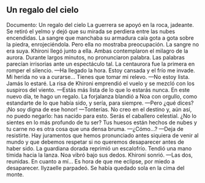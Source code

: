 ## Un regalo del cielo
Documento: Un regalo del cielo
La guerrera se apoyó en la roca, jadeante. Se retiró el yelmo y dejó que su mirada se perdiera entre las nubes encendidas. La sangre que manchaba su armadura caía gota a gota sobre la piedra, enrojeciéndola. Pero ella no mostraba preocupación. La sangre no era suya.
Khironi llegó junto a ella. Ambas contemplaron el milagro de la aurora. Durante largos minutos, no pronunciaron palabra. Las palabras parecían irrisorias ante un espectáculo tal.
La centaurora fue la primera en romper el silencio.
—Ha llegado la hora. Estoy cansada y el frío me invade. Mi herida no va a curarse... Tienes que tomar mi relevo.
—No estoy lista. Jamás lo estaré.
La risa de Khironi emprendió el vuelo y se mezcló con los suspiros del viento.
—Estás más lista de lo que lo estarás nunca. En este nuevo día, te hago un regalo.
La forjalanza blandió a Noa con orgullo, como estandarte de lo que había sido, y sería, para siempre.
—Pero ¿qué dices? ¡No soy digna de ese honor!
—Tonterías. No creo en el destino y, aún así, no puedo negarlo: has nacido para esto. Serás el caballero celestial. ¿No lo sientes en lo más profundo de tu ser? Tus huesos están hechos de nubes y tu carne no es otra cosa que una densa bruma.
—¿Cómo...?
—Deja de resistirte. Hay juramentos que hemos pronunciado antes siquiera de venir al mundo y que debemos respetar si no queremos desaparecer antes de haber sido.
La guardiana dorada reprimió un escalofrío. Tendió una mano tímida hacia la lanza. Noa vibró bajo sus dedos.
Khironi sonrió.
—Las dos, reunidas. En cuanto a mí... Es hora de que me eclipse, por miedo a desaparecer.
Ilyzaelle parpadeó. Se había quedado sola en la cima del monte.
